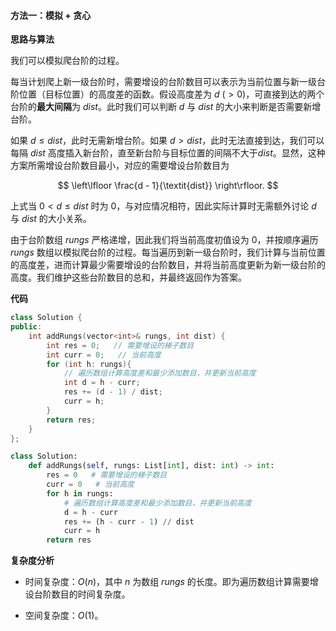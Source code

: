 #### 方法一：模拟 + 贪心

**思路与算法**

我们可以模拟爬台阶的过程。

每当计划爬上新一级台阶时，需要增设的台阶数目可以表示为当前位置与新一级台阶位置（目标位置）的高度差的函数。假设高度差为 $d\ (> 0)$，可直接到达的两个台阶的**最大间隔**为 $\textit{dist}$。此时我们可以判断 $d$ 与 $\textit{dist}$ 的大小来判断是否需要新增台阶。

如果 $d \le \textit{dist}$，此时无需新增台阶。如果 $d > \textit{dist}$，此时无法直接到达，我们可以每隔 $\textit{dist}$ 高度插入新台阶，直至新台阶与目标位置的间隔不大于$\textit{dist}$。显然，这种方案所需增设台阶数目最小，对应的需要增设台阶数目为 

$$
\left\lfloor \frac{d - 1}{\textit{dist}} \right\rfloor.
$$

上式当 $0 < d \le \textit{dist}$ 时为 $0$，与对应情况相符，因此实际计算时无需额外讨论 $d$ 与 $\textit{dist}$ 的大小关系。

由于台阶数组 $\textit{rungs}$ 严格递增，因此我们将当前高度初值设为 $0$，并按顺序遍历 $\textit{rungs}$ 数组以模拟爬台阶的过程。每当遍历到新一级台阶时，我们计算与当前位置的高度差，进而计算最少需要增设的台阶数目，并将当前高度更新为新一级台阶的高度。我们维护这些台阶数目的总和，并最终返回作为答案。


**代码**

```C++ [sol1-C++]
class Solution {
public:
    int addRungs(vector<int>& rungs, int dist) {
        int res = 0;   // 需要增设的梯子数目
        int curr = 0;   // 当前高度
        for (int h: rungs){
            // 遍历数组计算高度差和最少添加数目，并更新当前高度
            int d = h - curr;
            res += (d - 1) / dist;
            curr = h;
        }
        return res;
    }
};
```

```Python [sol1-Python3]
class Solution:
    def addRungs(self, rungs: List[int], dist: int) -> int:
        res = 0   # 需要增设的梯子数目
        curr = 0   # 当前高度
        for h in rungs:
            # 遍历数组计算高度差和最少添加数目，并更新当前高度
            d = h - curr
            res += (h - curr - 1) // dist
            curr = h
        return res
```

**复杂度分析**

- 时间复杂度：$O(n)$，其中 $n$ 为数组 $\textit{rungs}$ 的长度。即为遍历数组计算需要增设台阶数目的时间复杂度。

- 空间复杂度：$O(1)$。